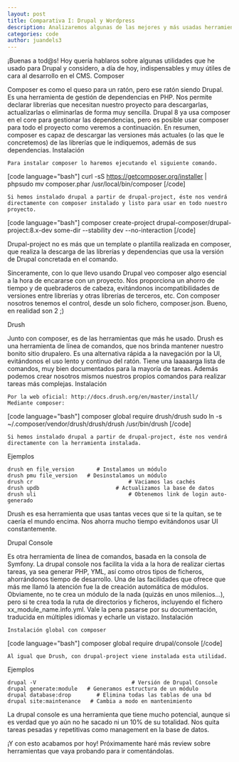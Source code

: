 ```yaml
---
layout: post
title: Comparativa I: Drupal y Wordpress
description: Analizaremos algunas de las mejores y más usadas herramientas para Drupal
categories: code
author: juandels3
---
```



¡Buenas a tod@s! Hoy quería hablaros sobre algunas utilidades que he usado para Drupal y considero, a día de hoy, indispensables y muy útiles de cara al desarrollo en el CMS.
Composer

Composer es como el queso para un ratón, pero ese ratón siendo Drupal. Es una herramienta de gestión de dependencias en PHP. Nos permite declarar librerías que necesitan nuestro proyecto para descargarlas, actualizarlas o eliminarlas de forma muy sencilla. Drupal 8 ya usa composer en el core para gestionar las dependencias, pero es posible usar composer para todo el proyecto como veremos a continuación. En resumen, composer es capaz de descargar las versiones más actuales (o las que le concretemos) de las librerías que le indiquemos, además de sus dependencias.
Instalación

    Para instalar composer lo haremos ejecutando el siguiente comando.

[code language="bash"] curl -sS https://getcomposer.org/installer | phpsudo mv composer.phar /usr/local/bin/composer [/code]

    Si hemos instalado drupal a partir de drupal-project, éste nos vendrá directamente con composer instalado y listo para usar en todo nuestro proyecto.

[code language="bash"] composer create-project drupal-composer/drupal-project:8.x-dev some-dir --stability dev --no-interaction [/code]

Drupal-project no es más que un template o plantilla realizada en composer, que realiza la descarga de las librerías y dependencias que usa la versión de Drupal concretada en el comando.

Sinceramente, con lo que llevo usando Drupal veo composer algo esencial a la hora de encararse con un proyecto. Nos proporciona un ahorro de tiempo y de quebraderos de cabeza, evitándonos incompatibilidades de versiones entre librerías y otras librerías de terceros, etc. Con composer nosotros tenemos el control, desde un solo fichero, composer.json. Bueno, en realidad son 2 ;)


Drush

Junto con composer, es de las herramientas que más he usado. Drush es una herramienta de línea de comandos, que nos brinda mantener nuestro bonito sitio drupalero. Es una alternativa rápida a la navegación por la UI, evitándonos el uso lento y continuo del ratón. Tiene una laaaaarga lista de comandos, muy bien documentados para la mayoría de tareas. Además podemos crear nosotros mismos nuestros propios comandos para realizar tareas más complejas.
Instalación

    Por la web oficial: http://docs.drush.org/en/master/install/
    Mediante composer:

[code language="bash"]
composer global require drush/drush
sudo ln -s ~/.composer/vendor/drush/drush/drush /usr/bin/drush
[/code]

    Si hemos instalado drupal a partir de drupal-project, éste nos vendrá directamente con la herramienta instalada.

Ejemplos

    drush en file_version       # Instalamos un módulo
    drush pmu file_version   # Desinstalamos un módulo
    drush cr                              # Vaciamos las cachés
    drush updb                        # Actualizamos la base de datos
    drush uli                             # Obtenemos link de login auto-generado

Drush es esa herramienta que usas tantas veces que si te la quitan, se te caería el mundo encima. Nos ahorra mucho tiempo evitándonos usar UI constantemente.


Drupal Console

Es otra herramienta de línea de comandos, basada en la consola de Symfony. La drupal console nos facilita la vida a la hora de realizar ciertas tareas, ya sea generar PHP, YML, así como otros tipos de ficheros, ahorrándonos tiempo de desarrollo. Una de las facilidades que ofrece que más me llamó la atención fue la de creación automática de módulos. Obviamente, no te crea un módulo de la nada (quizás en unos milenios...), pero si te crea toda la ruta de directorios y ficheros, incluyendo el fichero xx_module_name.info.yml. Vale la pena pasarse por su documentación, traducida en múltiples idiomas y echarle un vistazo.
Instalación

    Instalación global con composer

[code language="bash"] composer global require drupal/console [/code]

    Al igual que Drush, con drupal-project viene instalada esta utilidad.

Ejemplos

    drupal -V                              # Versión de Drupal Console
    drupal generate:module   # Generamos estructura de un módulo
    drupal database:drop        # Elimina todas las tablas de una bd
    drupal site:maintenance   # Cambia a modo en mantenimiento

La drupal console es una herramienta que tiene mucho potencial, aunque si es verdad que yo aún no he sacado ni un 10% de su totalidad. Nos quita tareas pesadas y repetitivas como management en la base de datos.


¡Y con esto acabamos por hoy! Próximamente haré más review sobre herramientas que vaya probando para ir comentándolas.
